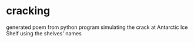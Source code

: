 # cracking
generated poem from python program simulating the crack at Antarctic Ice Shelf using the shelves' names
